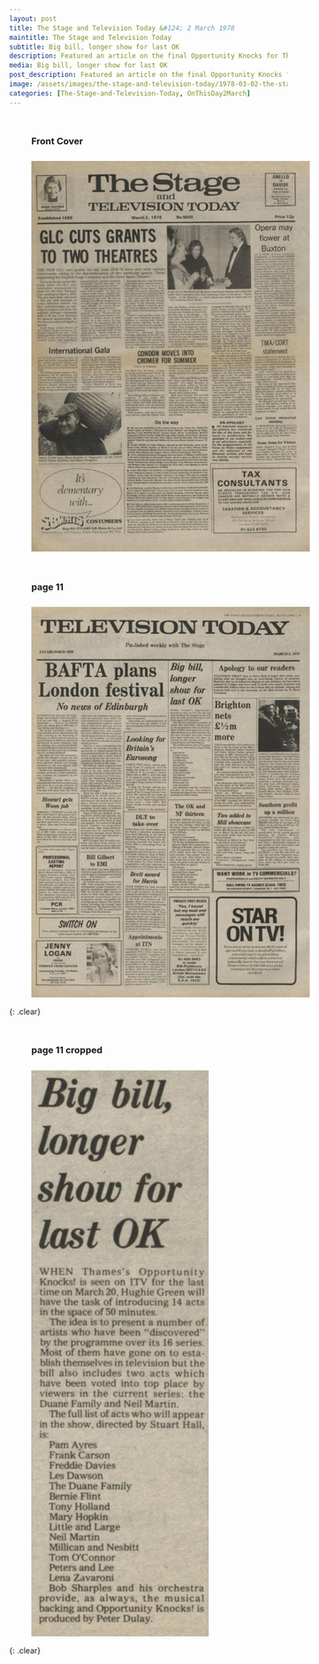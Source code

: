 ```yaml
---
layout: post
title: The Stage and Television Today &#124; 2 March 1978
maintitle: The Stage and Television Today
subtitle: Big bill, longer show for last OK
description: Featured an article on the final Opportunity Knocks for Thames Television.
media: Big bill, longer show for last OK
post_description: Featured an article on the final Opportunity Knocks for Thames Television.
image: /assets/images/the-stage-and-television-today/1978-03-02-the-stage-and-television-today-front-cover.jpg
categories: [The-Stage-and-Television-Today, OnThisDay2March]
---
```


<figure class="fig1">
<figcaption>
<h3 id="front-cover">Front Cover</h3>
</figcaption>
<a href="/assets/images/the-stage-and-television-today/1978-03-02-the-stage-and-television-today-front-cover.jpg"><img src="/assets/images/the-stage-and-television-today/1978-03-02-the-stage-and-television-today-front-cover.jpg" class="full-width zoom-in"></a>
</figure>

<figure class="fig2">
<figcaption>
<h3 id="page-11">page 11</h3>
</figcaption>
<a href="/assets/images/the-stage-and-television-today/1978-03-02-the-stage-and-television-today-page-11.jpg"><img src="/assets/images/the-stage-and-television-today/1978-03-02-the-stage-and-television-today-page-11.jpg" class="full-width zoom-in"></a>
</figure>

{: .clear}

<figure class="fig1">
<figcaption>
<h3 id="page-11-cropped">page 11 cropped</h3>
</figcaption>
<a href="/assets/images/the-stage-and-television-today/1978-03-02-the-stage-and-television-today-page-11-cropped.jpg"><img src="/assets/images/the-stage-and-television-today/1978-03-02-the-stage-and-television-today-page-11-cropped.jpg" class="full-width zoom-in"></a>
</figure>

<br />{: .clear}

<style>
.fig1 {float:left; width:49%;}

.fig2 {float:right; width:49%;}

figcaption {float:left; width:100%;}

@media screen and (orientation:portrait) {
.fig1, .fig2 {float:left; width:100%;}
figcaption {float:left; width:100%; margin-bottom: 10px;}
}
</style>

